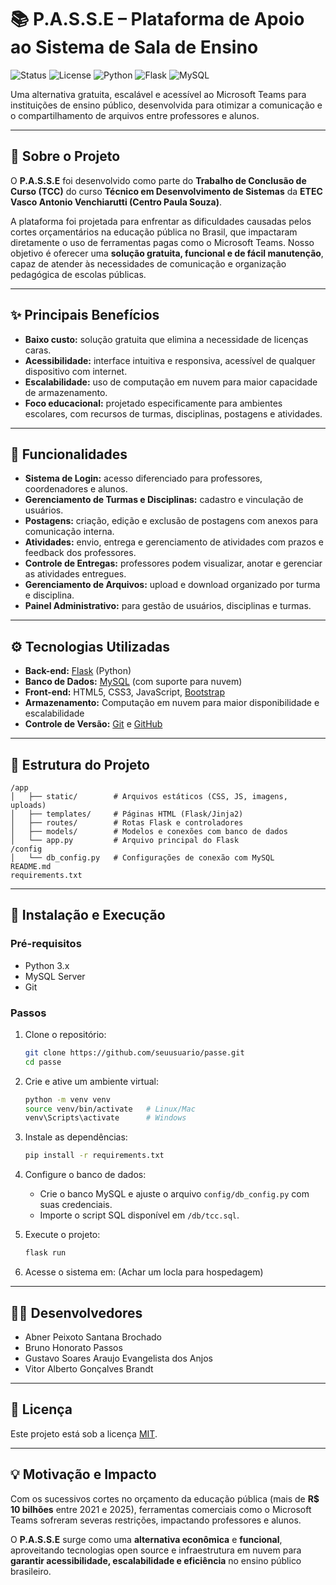 # 📚 P.A.S.S.E – Plataforma de Apoio ao Sistema de Sala de Ensino

![Status](https://img.shields.io/badge/status-active-success.svg)
![License](https://img.shields.io/badge/license-MIT-blue.svg)
![Python](https://img.shields.io/badge/Python-3.9%2B-blue.svg)
![Flask](https://img.shields.io/badge/Flask-Framework-red.svg)
![MySQL](https://img.shields.io/badge/MySQL-Database-orange.svg)

Uma alternativa gratuita, escalável e acessível ao Microsoft Teams para instituições de ensino público, desenvolvida para otimizar a comunicação e o compartilhamento de arquivos entre professores e alunos.

---

## 🧩 Sobre o Projeto

O **P.A.S.S.E** foi desenvolvido como parte do **Trabalho de Conclusão de Curso (TCC)** do curso **Técnico em Desenvolvimento de Sistemas** da **ETEC Vasco Antonio Venchiarutti (Centro Paula Souza)**.  

A plataforma foi projetada para enfrentar as dificuldades causadas pelos cortes orçamentários na educação pública no Brasil, que impactaram diretamente o uso de ferramentas pagas como o Microsoft Teams. Nosso objetivo é oferecer uma **solução gratuita, funcional e de fácil manutenção**, capaz de atender às necessidades de comunicação e organização pedagógica de escolas públicas.

---

## ✨ Principais Benefícios

- **Baixo custo:** solução gratuita que elimina a necessidade de licenças caras.
- **Acessibilidade:** interface intuitiva e responsiva, acessível de qualquer dispositivo com internet.
- **Escalabilidade:** uso de computação em nuvem para maior capacidade de armazenamento.
- **Foco educacional:** projetado especificamente para ambientes escolares, com recursos de turmas, disciplinas, postagens e atividades.

---

## 🔐 Funcionalidades

- **Sistema de Login:** acesso diferenciado para professores, coordenadores e alunos.
- **Gerenciamento de Turmas e Disciplinas:** cadastro e vinculação de usuários.
- **Postagens:** criação, edição e exclusão de postagens com anexos para comunicação interna.
- **Atividades:** envio, entrega e gerenciamento de atividades com prazos e feedback dos professores.
- **Controle de Entregas:** professores podem visualizar, anotar e gerenciar as atividades entregues.
- **Gerenciamento de Arquivos:** upload e download organizado por turma e disciplina.
- **Painel Administrativo:** para gestão de usuários, disciplinas e turmas.

---

## ⚙️ Tecnologias Utilizadas

- **Back-end:** [Flask](https://flask.palletsprojects.com/) (Python)
- **Banco de Dados:** [MySQL](https://www.mysql.com/) (com suporte para nuvem)
- **Front-end:** HTML5, CSS3, JavaScript, [Bootstrap](https://getbootstrap.com/)
- **Armazenamento:** Computação em nuvem para maior disponibilidade e escalabilidade
- **Controle de Versão:** [Git](https://git-scm.com/) e [GitHub](https://github.com)

---

## 🧱 Estrutura do Projeto

```
/app
│   ├── static/        # Arquivos estáticos (CSS, JS, imagens, uploads)
│   ├── templates/     # Páginas HTML (Flask/Jinja2)
│   ├── routes/        # Rotas Flask e controladores
│   ├── models/        # Modelos e conexões com banco de dados
│   └── app.py         # Arquivo principal do Flask
/config
│   └── db_config.py   # Configurações de conexão com MySQL
README.md
requirements.txt
```

---

## 🚀 Instalação e Execução

### **Pré-requisitos**

- Python 3.x
- MySQL Server
- Git

### **Passos**

1. Clone o repositório:
   ```bash
   git clone https://github.com/seuusuario/passe.git
   cd passe
   ```

2. Crie e ative um ambiente virtual:
   ```bash
   python -m venv venv
   source venv/bin/activate   # Linux/Mac
   venv\Scripts\activate      # Windows
   ```

3. Instale as dependências:
   ```bash
   pip install -r requirements.txt
   ```

4. Configure o banco de dados:
   - Crie o banco MySQL e ajuste o arquivo `config/db_config.py` com suas credenciais.
   - Importe o script SQL disponível em `/db/tcc.sql`.

5. Execute o projeto:
   ```bash
   flask run
   ```

6. Acesse o sistema em: (Achar um locla para hospedagem)

---

## 👨‍🏫 Desenvolvedores

- Abner Peixoto Santana Brochado  
- Bruno Honorato Passos  
- Gustavo Soares Araujo Evangelista dos Anjos  
- Vitor Alberto Gonçalves Brandt  

---

## 📄 Licença

Este projeto está sob a licença [MIT](LICENSE).

---

## 💡 Motivação e Impacto

Com os sucessivos cortes no orçamento da educação pública (mais de **R$ 10 bilhões** entre 2021 e 2025), ferramentas comerciais como o Microsoft Teams sofreram severas restrições, impactando professores e alunos.  

O **P.A.S.S.E** surge como uma **alternativa econômica** e **funcional**, aproveitando tecnologias open source e infraestrutura em nuvem para **garantir acessibilidade, escalabilidade e eficiência** no ensino público brasileiro.
